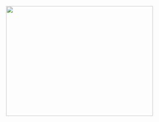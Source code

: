 <img src="https://media.giphy.com/media/v1.Y2lkPTc5MGI3NjExam82d292MTl5czFhdmN2YTlyMzAybm9lNWZpejZwdzV6cXNjcjN2ayZlcD12MV9pbnRlcm5hbF9naWZfYnlfaWQmY3Q9dHM/yIomjPheQvvbiF9v7A/giphy.gif" height=300 width=400>

